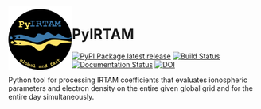 <img width="128" height="128" src="https://raw.githubusercontent.com/victoriyaforsythe/PyIRTAM/main/docs/figures/PyIRTAM_logo.png" alt="Black circle with PyIRTAM logo of two snakes marking the data-influenced EIA" title="PyIRTAM Logo" style="float:left;">

# PyIRTAM

[![PyPI Package latest release](https://img.shields.io/pypi/v/PyIRTAM.svg)](https://pypi.org/project/PyIRTAM/)
[![Build Status](https://github.com/victoriyaforsythe/PyIRTAM/actions/workflows/main.yml/badge.svg)](https://github.com/victoriyaforsythe/PyIRTAM/actions/workflows/main.yml)
[![Documentation Status](https://readthedocs.org/projects/pyirtam/badge/?version=latest)](https://pyirtam.readthedocs.io/en/latest/?badge=latest)
[![DOI](https://zenodo.org/badge/DOI/10.5281/zenodo.10844522.svg)](https://doi.org/10.5281/zenodo.10844522)

Python tool for processing IRTAM coefficients that evaluates ionospheric
parameters and electron density on the entire given global grid and for the
entire day simultaneously. 
